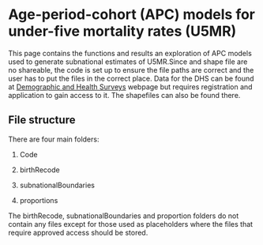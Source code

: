 # Age-period-cohort (APC) models for under-five mortality rates (U5MR)

This page contains the functions and results an exploration of APC models used to generate subnational estimates of U5MR.Since and shape file are no shareable, the code is set up to ensure the file paths are correct and the user has to put the files in the correct place. Data for the DHS can be found at [Demographic and Health Surveys](dhsprogram.com) webpage but requires registration and application to gain access to it. The shapefiles can also be found there.

## File structure

There are four main folders:

1.  Code

2.  birthRecode

3.  subnationalBoundaries

4.  proportions

The birthRecode, subnationalBoundaries and proportion folders do not contain any files except for those used as placeholders where the files that require approved access should be stored.
